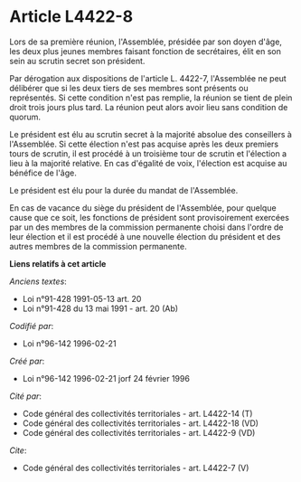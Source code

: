 # Article L4422-8

Lors de sa première réunion, l'Assemblée, présidée par son doyen d'âge, les deux plus jeunes membres faisant fonction de
secrétaires, élit en son sein au scrutin secret son président. 

Par dérogation aux dispositions de l'article L. 4422-7, l'Assemblée ne peut délibérer que si les deux tiers de ses membres
sont présents ou représentés. Si cette condition n'est pas remplie, la réunion se tient de plein droit trois jours plus tard.
La réunion peut alors avoir lieu sans condition de quorum. 

Le président est élu au scrutin secret à la majorité absolue des conseillers à l'Assemblée. Si cette élection n'est pas
acquise après les deux premiers tours de scrutin, il est procédé à un troisième tour de scrutin et l'élection a lieu à la
majorité relative. En cas d'égalité de voix, l'élection est acquise au bénéfice de l'âge. 

Le président est élu pour la durée du mandat de l'Assemblée. 

En cas de vacance du siège du président de l'Assemblée, pour quelque cause que ce soit, les fonctions de président sont
provisoirement exercées par un des membres de la commission permanente choisi dans l'ordre de leur élection et il est procédé
à une nouvelle élection du président et des autres membres de la commission permanente.

**Liens relatifs à cet article**

_Anciens textes_:

  - Loi n°91-428 1991-05-13 art. 20
  - Loi n°91-428 du 13 mai 1991 - art. 20 (Ab)

_Codifié par_:

  - Loi n°96-142 1996-02-21

_Créé par_:

  - Loi n°96-142 1996-02-21 jorf 24 février 1996

_Cité par_:

  - Code général des collectivités territoriales - art. L4422-14 (T)
  - Code général des collectivités territoriales - art. L4422-18 (VD)
  - Code général des collectivités territoriales - art. L4422-9 (VD)

_Cite_:

  - Code général des collectivités territoriales - art. L4422-7 (V)
